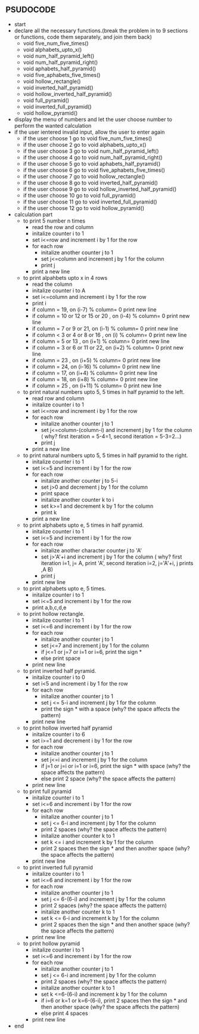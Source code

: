 ## PSUDOCODE 

* start
* declare all the necessary functions.(break the problem in to 9 sections or functions, code them separately, and join them back)
  * void five_num_five_times()
  * void alphabets_upto_x()
  * void num_half_pyramid_left()
  * void num_half_pyramid_right()
  * void aphabets_half_pyramid()
  * void five_aphabets_five_times()
  * void hollow_rectangle()
  * void inverted_half_pyramid()
  * void hollow_inverted_half_pyramid()
  * void full_pyramid()
  * void inverted_full_pyramid()
  * void hollow_pyramid()
* display the menu of numbers and let the user choose number to perform the wanted calculation
* if the user ientered invalid input, allow the user to enter again
   * if the user choose 1 go to void five_num_five_times()
   * if the user choose 2 go to void alphabets_upto_x()
   * if the user choose 3 go to void num_half_pyramid_left()
   * if the user choose 4 go to void num_half_pyramid_right()
   * if the user choose 5 go to void aphabets_half_pyramid()
   * if the user choose 6 go to void five_aphabets_five_times()
   * if the user choose 7 go to void hollow_rectangle()
   * if the user choose 8 go to void inverted_half_pyramid()
   * if the user choose 9 go to void hollow_inverted_half_pyramid()
   * if the user choose 10 go to void full_pyramid()
   * if the user choose 11 go to void inverted_full_pyramid()
   * if the user choose 12 go to void hollow_pyramid()
* calculation part
  * to print 5 number n times
      * read the row and column
      * initalize counter i to 1
      * set i<=row and increment i by 1 for the row
      * for each row
        * initalize another counter j to 1
        * set j<=column and increment j by 1 for the column
        * print j
      * print a new line
  * to print alpahbets upto x in 4 rows
      * read the column
      * initalize counter i to A
      * set i<=column and increment i by 1 for the row
      * print i
      * if column = 19, on (i-7) % column= 0 print new line 
      * if column = 10 or 12 or 15 or 20 , on (i-4) % column= 0 print new line
      * if column = 7 or 9 or 21, on (i-1) % column= 0 print new line
      * if column < 3 or 4 or 8 or 16 , on (i) % column= 0 print new line
      * if column = 5 or 13 , on (i+1) % column= 0 print new line
      * if column = 3 or 6 or 11 or 22, on (i+2) % column= 0 print new line
      * if column = 23 , on (i+5) % column= 0 print new line
      * if column = 24, on (i-16) % column= 0 print new line
      * if column = 17, on (i+4) % column= 0 print new line
      * if column = 18, on (i+8) % column= 0 print new line
      * if column = 25 , on (i+11) % column= 0 print new line
  * to print natural numbers upto 5, 5 times in half pyramid to the left.
      * read row and column
      * initalize counter i to 1
      * set i<=row and increment i by 1 for the row
      * for each row
        * initalize another counter j to 1
        * set j<=column-(column-i) and increment j by 1 for the column ( why? first iteration = 5-4=1, second iteration = 5-3=2...)
        * print j
      * print a new line
  * to print natural numbers upto 5, 5 times in half pyramid to the right.
      * initalize counter i to 1
      * set i<=5 and increment i by 1 for the row
      * for each row
        * initalize another counter j to 5-i
        * set j>0 and decrement j by 1 for the column 
        * print space
        * initalize another counter k to i
        * set k>=1 and decrement k by 1 for the column 
        * print k
      * print a new line
  * to print alphabets upto e, 5 times in half pyramid.
      * initalize counter i to 1
      * set i<=5 and increment i by 1 for the row
      * for each row
        * initalize another character counter j to 'A'
        * set j>'A'+i and increment j by 1 for the column ( why? first iteration i=1, j= A, print 'A', second iteration i=2, j='A'+i, j prints ,A B) 
        * print j
      * print new line
  * to print alphabets upto e, 5 times.
      * initalize counter i to 1
      * set i<=5 and increment i by 1 for the row
      * print a,b,c,d,e
  * to print hollow rectangle.
      * initalize counter i to 1
      * set i<=6 and increment i by 1 for the row
      * for each row
        * initalize another counter j to 1
        * set j<=7 and increment j by 1 for the column
        * if j<=1 or j=7 or i=1 or i=6, print the sign *
        * else print space
      * print new line
  * to print inverted half pyramid.
      * initalize counter i to 0
      * set i<5 and increment i by 1 for the row
      * for each row
        * initalize another counter j to 1
        * set j <= 5-i and increment j by 1 for the column
        * print the sign * with a space (why? the space affects the pattern)
      * print new line
  * to print hollow inverted half pyramid
      * initalize counter i to 6
      * set i>=1 and decrement i by 1 for the row
      * for each row
        * initalize another counter j to 1
        * set j<=i and increment j by 1 for the column
        * if j=1 or j=i or i=1 or i=6, print the sign * with space (why? the space affects the pattern)
        * else print 2 space (why? the space affects the pattern)
      * print new line
  * to print full pyramid
      * initalize counter i to 1
      * set i<=6 and increment i by 1 for the row
      * for each row
        * initalize another counter j to 1
        * set j <= 6-i and increment j by 1 for the column
        * print 2 spaces (why? the space affects the pattern)
        * initalize another counter k to 1
        * set k <= i and increment k by 1 for the column
        * print 2 spaces then the sign * and then another space (why? the space affects the pattern)
      * print new line
  * to print inverted full pyramid
      * initalize counter i to 1
      * set i<=6 and increment i by 1 for the row
      * for each row
        * initalize another counter j to 1
        * set j <= 6-(6-i) and increment j by 1 for the column
        * print 2 spaces (why? the space affects the pattern)
        * initalize another counter k to 1
        * set k <= 6-i and increment k by 1 for the column
        * print 2 spaces then the sign * and then another space (why? the space affects the pattern)
      * print new line
  *  to print hollow pyramid
     * initalize counter i to 1
      * set i<=6 and increment i by 1 for the row
      * for each row
        * initalize another counter j to 1
        * set j <= 6-i and increment j by 1 for the column
        * print 2 spaces (why? the space affects the pattern)
        * initalize another counter k to 1
        * set k <=6-(6-i) and increment k by 1 for the column
        * if i=6 or k=1 or k=6-(6-i), print 2 spaces then the sign * and then another space (why? the space affects the pattern)
        * else print 4 spaces 
      * print new line
* end 
